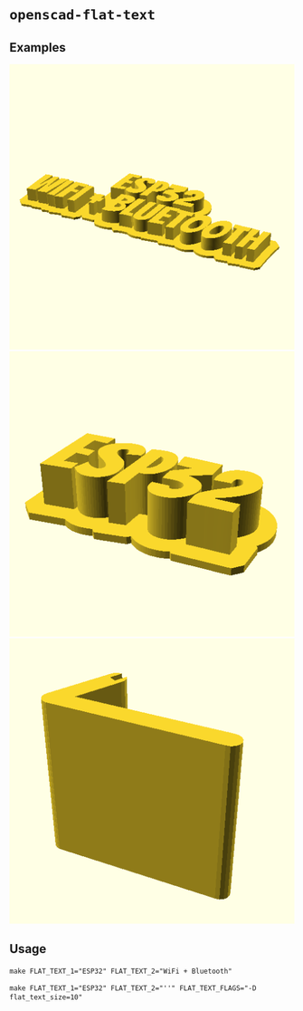 # `openscad-flat-text`

## Examples

![Two lines](assets/two_lines.png)
![Single line](assets/single_line.png)
![Holder](assets/holder.png)

## Usage

```console
make FLAT_TEXT_1="ESP32" FLAT_TEXT_2="WiFi + Bluetooth"
```

```console
make FLAT_TEXT_1="ESP32" FLAT_TEXT_2="''" FLAT_TEXT_FLAGS="-D flat_text_size=10"
```
